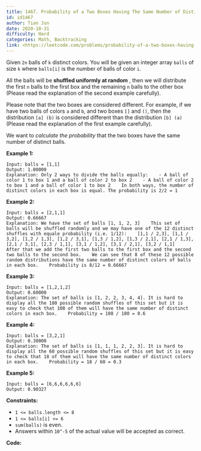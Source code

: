 ```yaml
---
title: 1467. Probability of a Two Boxes Having The Same Number of Distinct Balls
id: id1467
author: Tian Jun
date: 2020-10-31
difficulty: Hard
categories: Math, Backtracking
link: <https://leetcode.com/problems/probability-of-a-two-boxes-having-the-same-number-of-distinct-balls/description/>
---
```


Given `2n` balls of `k` distinct colors. You will be given an integer array
`balls` of size `k` where `balls[i]` is the number of balls of color `i`.

All the balls will be **shuffled uniformly at random** , then we will
distribute the first `n` balls to the first box and the remaining `n` balls to
the other box (Please read the explanation of the second example carefully).

Please note that the two boxes are considered different. For example, if we
have two balls of colors `a` and `b`, and two boxes `[]` and `()`, then the
distribution `[a] (b)` is considered different than the distribution `[b] (a)
`(Please read the explanation of the first example carefully).

We want to _calculate the probability_ that the two boxes have the same number
of distinct balls.



**Example 1:**
            
	Input: balls = [1,1]    
	Output: 1.00000    
	Explanation: Only 2 ways to divide the balls equally:    - A ball of color 1 to box 1 and a ball of color 2 to box 2    - A ball of color 2 to box 1 and a ball of color 1 to box 2    In both ways, the number of distinct colors in each box is equal. The probability is 2/2 = 1    

**Example 2:**
            
	Input: balls = [2,1,1]    
	Output: 0.66667    
	Explanation: We have the set of balls [1, 1, 2, 3]    This set of balls will be shuffled randomly and we may have one of the 12 distinct shuffles with equale probability (i.e. 1/12):    [1,1 / 2,3], [1,1 / 3,2], [1,2 / 1,3], [1,2 / 3,1], [1,3 / 1,2], [1,3 / 2,1], [2,1 / 1,3], [2,1 / 3,1], [2,3 / 1,1], [3,1 / 1,2], [3,1 / 2,1], [3,2 / 1,1]    After that we add the first two balls to the first box and the second two balls to the second box.    We can see that 8 of these 12 possible random distributions have the same number of distinct colors of balls in each box.    Probability is 8/12 = 0.66667    

**Example 3:**
            
	Input: balls = [1,2,1,2]    
	Output: 0.60000    
	Explanation: The set of balls is [1, 2, 2, 3, 4, 4]. It is hard to display all the 180 possible random shuffles of this set but it is easy to check that 108 of them will have the same number of distinct colors in each box.    Probability = 108 / 180 = 0.6    

**Example 4:**
            
	Input: balls = [3,2,1]    
	Output: 0.30000    
	Explanation: The set of balls is [1, 1, 1, 2, 2, 3]. It is hard to display all the 60 possible random shuffles of this set but it is easy to check that 18 of them will have the same number of distinct colors in each box.    Probability = 18 / 60 = 0.3    

**Example 5:**
            
	Input: balls = [6,6,6,6,6,6]    
	Output: 0.90327    



**Constraints:**

  * `1 <= balls.length <= 8`
  * `1 <= balls[i] <= 6`
  * `sum(balls)` is even.
  * Answers within `10^-5` of the actual value will be accepted as correct.


**Code:**

